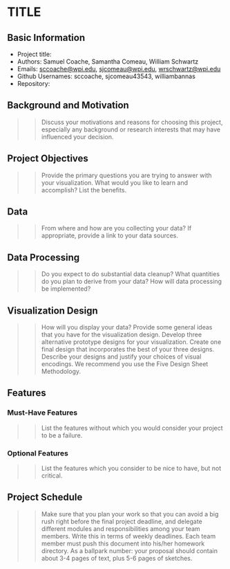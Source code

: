 TITLE
===

Basic Information
---
- Project title:
- Authors: Samuel Coache, Samantha Comeau, William Schwartz
- Emails: sccoache@wpi.edu, sjcomeau@wpi.edu, wrschwartz@wpi.edu
- Github Usernames: sccoache, sjcomeau43543, williambannas
- Repository:

Background and Motivation
---


>>Discuss your motivations and reasons for choosing this project, especially any background or research interests that may have influenced your decision.

Project Objectives 
---


>>Provide the primary questions you are trying to answer with your visualization. What would you like to learn and accomplish? List the benefits.

Data
---


>>From where and how are you collecting your data? If appropriate, provide a link to your data sources.

Data Processing
---


>>Do you expect to do substantial data cleanup? What quantities do you plan to derive from your data? How will data processing be implemented?

Visualization Design
---


>>How will you display your data? Provide some general ideas that you have for the visualization design. Develop three alternative prototype designs for your visualization. Create one final design that incorporates the best of your three designs. Describe your designs and justify your choices of visual encodings. We recommend you use the Five Design Sheet Methodology.

Features
---
### Must-Have Features


>>List the features without which you would consider your project to be a failure.

### Optional Features


>>List the features which you consider to be nice to have, but not critical.

Project Schedule
---


>>Make sure that you plan your work so that you can avoid a big rush right before the final project deadline, and delegate different modules and responsibilities among your team members. Write this in terms of weekly deadlines.
Each team member must push this document into his/her homework directory. As a ballpark number: your proposal should contain about 3-4 pages of text, plus 5-6 pages of sketches.

